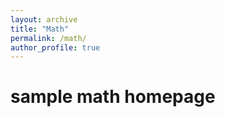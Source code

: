 ```yaml
---
layout: archive
title: "Math"
permalink: /math/
author_profile: true
---
```


# sample math homepage
